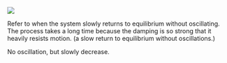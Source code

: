 **![](https://lh7-rt.googleusercontent.com/slidesz/AGV_vUep9LLVylX3VO_T6R1TloXC2BFDgtAZzmW9PmK7TotoEF7u_XYDQvxu0ZtkVnZLWneTo5PXDM_M4Aopcmi_rRePmj3Cln-jHhSTBUjAHluqnZRDERJiazC-_rJrwzBs_gcGpMES1dNBbjIwziZNlsawwkaT8vU=nw?key=ttWq61qJStEAxyumToERBA)**

Refer to when the system slowly returns to equilibrium without oscillating. The process takes a long time because the damping is so strong that it heavily resists motion.
(a slow return to equilibrium without oscillations.)

No oscillation, but slowly decrease.